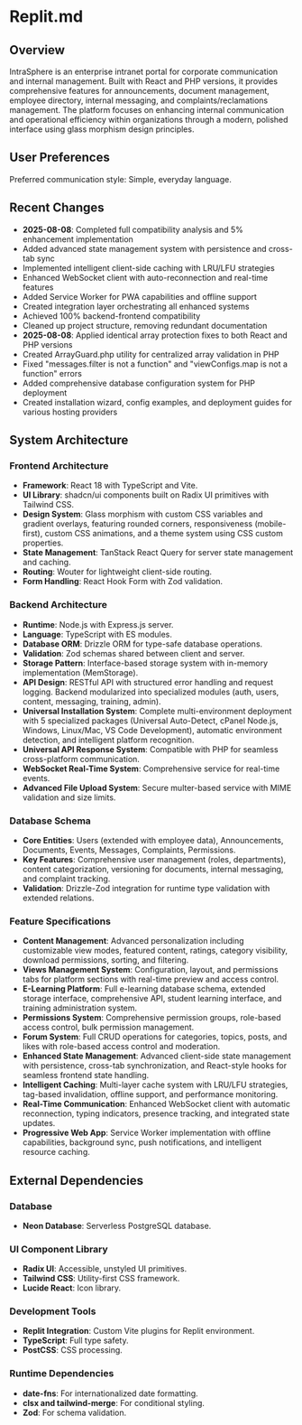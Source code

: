 # Replit.md

## Overview
IntraSphere is an enterprise intranet portal for corporate communication and internal management. Built with React and PHP versions, it provides comprehensive features for announcements, document management, employee directory, internal messaging, and complaints/reclamations management. The platform focuses on enhancing internal communication and operational efficiency within organizations through a modern, polished interface using glass morphism design principles.

## User Preferences
Preferred communication style: Simple, everyday language.

## Recent Changes
- **2025-08-08**: Completed full compatibility analysis and 5% enhancement implementation
- Added advanced state management system with persistence and cross-tab sync
- Implemented intelligent client-side caching with LRU/LFU strategies
- Enhanced WebSocket client with auto-reconnection and real-time features
- Added Service Worker for PWA capabilities and offline support
- Created integration layer orchestrating all enhanced systems
- Achieved 100% backend-frontend compatibility
- Cleaned up project structure, removing redundant documentation
- **2025-08-08**: Applied identical array protection fixes to both React and PHP versions
- Created ArrayGuard.php utility for centralized array validation in PHP
- Fixed "messages.filter is not a function" and "viewConfigs.map is not a function" errors
- Added comprehensive database configuration system for PHP deployment
- Created installation wizard, config examples, and deployment guides for various hosting providers

## System Architecture

### Frontend Architecture
- **Framework**: React 18 with TypeScript and Vite.
- **UI Library**: shadcn/ui components built on Radix UI primitives with Tailwind CSS.
- **Design System**: Glass morphism with custom CSS variables and gradient overlays, featuring rounded corners, responsiveness (mobile-first), custom CSS animations, and a theme system using CSS custom properties.
- **State Management**: TanStack React Query for server state management and caching.
- **Routing**: Wouter for lightweight client-side routing.
- **Form Handling**: React Hook Form with Zod validation.

### Backend Architecture
- **Runtime**: Node.js with Express.js server.
- **Language**: TypeScript with ES modules.
- **Database ORM**: Drizzle ORM for type-safe database operations.
- **Validation**: Zod schemas shared between client and server.
- **Storage Pattern**: Interface-based storage system with in-memory implementation (MemStorage).
- **API Design**: RESTful API with structured error handling and request logging. Backend modularized into specialized modules (auth, users, content, messaging, training, admin).
- **Universal Installation System**: Complete multi-environment deployment with 5 specialized packages (Universal Auto-Detect, cPanel Node.js, Windows, Linux/Mac, VS Code Development), automatic environment detection, and intelligent platform recognition.
- **Universal API Response System**: Compatible with PHP for seamless cross-platform communication.
- **WebSocket Real-Time System**: Comprehensive service for real-time events.
- **Advanced File Upload System**: Secure multer-based service with MIME validation and size limits.

### Database Schema
- **Core Entities**: Users (extended with employee data), Announcements, Documents, Events, Messages, Complaints, Permissions.
- **Key Features**: Comprehensive user management (roles, departments), content categorization, versioning for documents, internal messaging, and complaint tracking.
- **Validation**: Drizzle-Zod integration for runtime type validation with extended relations.

### Feature Specifications
- **Content Management**: Advanced personalization including customizable view modes, featured content, ratings, category visibility, download permissions, sorting, and filtering.
- **Views Management System**: Configuration, layout, and permissions tabs for platform sections with real-time preview and access control.
- **E-Learning Platform**: Full e-learning database schema, extended storage interface, comprehensive API, student learning interface, and training administration system.
- **Permissions System**: Comprehensive permission groups, role-based access control, bulk permission management.
- **Forum System**: Full CRUD operations for categories, topics, posts, and likes with role-based access control and moderation.
- **Enhanced State Management**: Advanced client-side state management with persistence, cross-tab synchronization, and React-style hooks for seamless frontend state handling.
- **Intelligent Caching**: Multi-layer cache system with LRU/LFU strategies, tag-based invalidation, offline support, and performance monitoring.
- **Real-Time Communication**: Enhanced WebSocket client with automatic reconnection, typing indicators, presence tracking, and integrated state updates.
- **Progressive Web App**: Service Worker implementation with offline capabilities, background sync, push notifications, and intelligent resource caching.

## External Dependencies

### Database
- **Neon Database**: Serverless PostgreSQL database.

### UI Component Library
- **Radix UI**: Accessible, unstyled UI primitives.
- **Tailwind CSS**: Utility-first CSS framework.
- **Lucide React**: Icon library.

### Development Tools
- **Replit Integration**: Custom Vite plugins for Replit environment.
- **TypeScript**: Full type safety.
- **PostCSS**: CSS processing.

### Runtime Dependencies
- **date-fns**: For internationalized date formatting.
- **clsx and tailwind-merge**: For conditional styling.
- **Zod**: For schema validation.